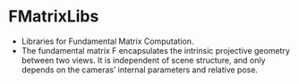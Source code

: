 # FMatrixLibs
* Libraries for Fundamental Matrix Computation. 
* The fundamental matrix F encapsulates the intrinsic projective geometry between two views. It is
independent of scene structure, and only depends on the cameras’ internal parameters and relative pose.
